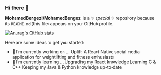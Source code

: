 ### Hi there 👋


**MohamedBengezi/MohamedBengezi** is a ✨ _special_ ✨ repository because its `README.md` (this file) appears on your GitHub profile.

[![Anurag's GitHub stats](https://github-readme-stats.vercel.app/api?username=MohamedBengezi)](https://github.com/anuraghazra/github-readme-stats)

Here are some ideas to get you started:

- 🔭 I’m currently working on ...
  Uplift: A React Native social media application for weightlifting and fitness enthusiasts
- 🌱 I’m currently learning ...
  Upgrading my React knowledge
  Learning C & C++
  Keeping my Java & Python knowledge up-to-date

